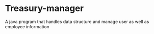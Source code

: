 # Treasury-manager
A java program that handles data structure and manage user as well as employee information
